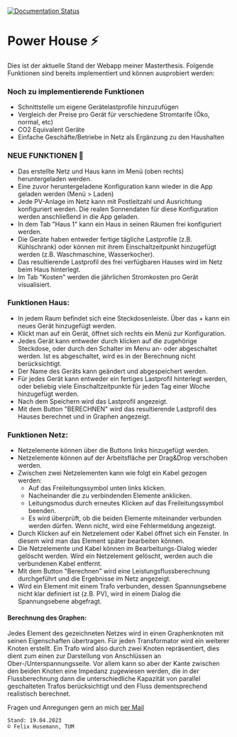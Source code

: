 [![Documentation Status](https://readthedocs.org/projects/stromhausfall/badge/?version=latest)](https://stromhausfall.readthedocs.io/en/latest/?badge=latest)

# Power House ⚡ #

Dies ist der aktuelle Stand der Webapp meiner Masterthesis. Folgende Funktionen sind bereits implementiert und können ausprobiert werden:

### Noch zu implementierende Funktionen ###
- Schnittstelle um eigene Gerätelastprofile hinzuzufügen
- Vergleich der Preise pro Gerät für verschiedene Stromtarife (Öko, normal, etc)
- CO2 Equivalent Geräte
- Einfache Geschäfte/Betriebe in Netz als Ergänzung zu den Haushalten

### NEUE FUNKTIONEN 🎉 ###
- Das erstellte Netz und Haus kann im Menü (oben rechts) heruntergeladen werden.
- Eine zuvor heruntergeladene Konfiguration kann wieder in die App geladen werden (Menü > Laden)
- Jede PV-Anlage im Netz kann mit Postleitzahl und Ausrichtung konfiguriert werden. Die realen Sonnendaten für diese Konfiguration werden anschließend in die App geladen.
- In dem Tab "Haus 1" kann ein Haus in seinen Räumen frei konfiguriert werden.
- Die Geräte haben entweder fertige tägliche Lastprofile (z.B. Kühlschrank) oder können mit ihrem Einschaltzeitpunkt hinzugefügt werden (z.B. Waschmaschine, Wasserkocher).
- Das resultierende Lastprofil des frei verfügbaren Hauses wird im Netz beim Haus hinterlegt.
- Im Tab "Kosten" werden die jährlichen Stromkosten pro Gerät visualisiert.

### Funktionen Haus: ###

- In jedem Raum befindet sich eine Steckdosenleiste. Über das + kann ein neues Gerät hinzugefügt werden.
- Klickt man auf ein Gerät, öffnet sich rechts ein Menü zur Konfiguration.
- Jedes Gerät kann entweder durch klicken auf die zugehörige Steckdose, oder durch den Schalter im Menu an- oder abgeschaltet werden. Ist es abgeschaltet, wird es in der Berechnung nicht berücksichtigt.
- Der Name des Geräts kann geändert und abgespeichert werden.
- Für jedes Gerät kann entweder ein fertiges Lastprofil hinterlegt werden, oder beliebig viele Einschaltzeitpunkte für jeden Tag einer Woche hinzugefügt werden.
- Nach dem Speichern wird das Lastprofil angezeigt.
- Mit dem Button "BERECHNEN" wird das resultierende Lastprofil des Hauses berechnet und in Graphen angezeigt.

### Funktionen Netz: ###
- Netzelemente können über die Buttons links hinzugefügt werden.
- Netzelemente können auf der Arbeitsfläche per Drag&Drop verschoben werden.
- Zwischen zwei Netzelementen kann wie folgt ein Kabel gezogen werden:
  - Auf das Freileitungssymbol unten links klicken.
  - Nacheinander die zu verbindenden Elemente anklicken.
  - Leitungsmodus durch erneutes Klicken auf das Freileitungssymbol beenden.
  - Es wird überprüft, ob die beiden Elemente miteinander verbunden werden dürfen. Wenn nicht, wird eine Fehlermeldung angezeigt.
- Durch Klicken auf ein Netzelement oder Kabel öffnet sich ein Fenster. In diesem wird man das Element später bearbeiten können.
- Die Netzelemente und Kabel können im Bearbeitungs-Dialog wieder gelöscht werden. Wird ein Netzelement gelöscht, werden auch die verbundenen Kabel entfernt.
- Mit dem Button "Berechnen" wird eine Leistungsflussberechnung durchgeführt und die Ergebnisse im Netz angezeigt.
- Wird ein Element mit einem Trafo verbunden, dessen Spannungsebene nicht klar definiert ist (z.B. PV), wird in einem Dialog die Spannungsebene abgefragt.

#### Berechnung des Graphen: ####
Jedes Element des gezeichneten Netzes wird in einen Graphenknoten mit seinen Eigenschaften übertragen. Für jeden Transformator wird ein weiterer Knoten erstellt. 
  Ein Trafo wird also durch zwei Knoten repräsentiert, dies dient zum einen zur Darstellung von Anschlüssen an Ober-/Unterspannungsseite. Vor allem kann so aber der 
  Kante zwischen den beiden Knoten eine Impedanz zugewiesen werden, die in der Flussberechnung dann die unterschiedliche Kapazität von parallel geschalteten Trafos berücksichtigt und den Fluss dementsprechend realistisch berechnet.

Fragen und Anregungen gern an mich [per Mail](mailto:felix.husemann@tum.de)
~~~
Stand: 19.04.2023
© Felix Husemann, TUM
~~~